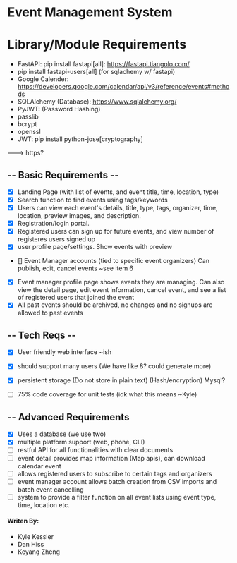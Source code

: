 # Event Management System 
# Library/Module Requirements
- FastAPI: pip install fastapi[all]: https://fastapi.tiangolo.com/
- pip install fastapi-users[all] (for sqlachemy w/ fastapi)
- Google Calender: https://developers.google.com/calendar/api/v3/reference/events#methods
- SQLAlchemy (Database): https://www.sqlalchemy.org/
- PyJWT: (Password Hashing)
- passlib
- bcrypt
- openssl
- JWT: pip install python-jose[cryptography]

---> https?

## -- Basic Requirements --
- [X] Landing Page (with list of events, and event title, time, location, type)
- [X] Search function to find events using tags/keywords
- [X] Users can view each event's details, title, type, tags, organizer, time, location, preview images, and description.
- [X] Registration/login portal.
- [X] Registered users can sign up for future events, and view number of registeres users signed up
- [X] user profile page/settings. Show events with preview
- [] Event Manager accounts (tied to specific event organizers) Can publish, edit, cancel events ~see item 6
- [X] Event manager profile page shows events they are managing. Can also view the detail page, edit event information, cancel event, and see a list of registered users that joined the event
- [X] All past events should be archived, no changes and no signups are allowed to past events

## -- Tech Reqs --
- [X] User friendly web interface ~ish
- [X] should support many users (We have like 8? could generate more)
- [X] persistent storage (Do not store in plain text) (Hash/encryption) Mysql?
- [ ] 75% code coverage for unit tests (idk what this means ~Kyle)


## -- Advanced Requirements
- [X] Uses a database (we use two)
- [X] multiple platform support (web, phone, CLI)
- [ ] restful API for all functionalities with clear documents
- [ ] event detail provides map information (Map apis), can download calendar event
- [ ] allows registered users to subscribe to certain tags and organizers
- [ ] event manager account allows batch creation from CSV imports and batch event cancelling
- [ ] system to provide a filter function on all event lists using event type, time, location etc.

#### Writen By:
- Kyle Kessler
- Dan Hiss
- Keyang Zheng
